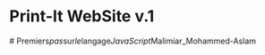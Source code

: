 # Print-It WebSite v.1
#   P r e m i e r s _ p a s _ s u r _ l e _ l a n g a g e _ J a v a S c r i p t _ M a l i m i a r _ M o h a m m e d - A s l a m  
 